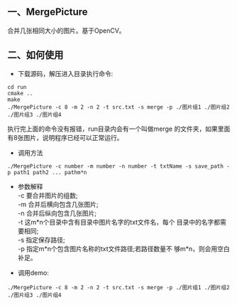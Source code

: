 
## 一、MergePicture
合并几张相同大小的图片。基于OpenCV。

## 二、如何使用

* 下载源码，解压进入目录执行命令:  
```
cd run
cmake ..
make
./MergePicture -c 8 -m 2 -n 2 -t src.txt -s merge -p ./图片组1 ./图片组2 ./图片组3 ./图片组4
```
执行完上面的命令没有报错，run目录内会有一个叫做merge
的文件夹，如果里面有8张图片，说明程序已经可以正常运行。
* 调用方法  
```
./MergePicture -c number -m number -n number -t txtName -s save_path -p path1 path2 ... pathm*n
 ```
* 参数解释  
-c 要合并图片的组数;  
-m 合并后横向包含几张图片;  
-n 合并后纵向包含几张图片;  
-t 这m\*n个目录中含有目录中图片名字的txt文件名，每个
目录中的名字都需要相同;  
-s 指定保存路径;  
-p 指定m\*n个包含图片名称的txt文件路径;若路径数量不
够m\*n，则会用空白补足。  

* 调用demo:  
```
./MergePicture -c 8 -m 2 -n 2 -t src.txt -s merge -p ./图片组1 ./图片组2 ./图片组3 ./图片组4
```